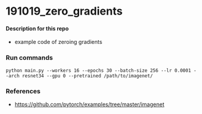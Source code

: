 # 191019_zero_gradients
#### Description for this repo
*	example code of zeroing gradients

### Run commands
```
python main.py --workers 16 --epochs 30 --batch-size 256 --lr 0.0001 --arch resnet34 --gpu 0 --pretrained /path/to/imagenet/
```

### References
*   https://github.com/pytorch/examples/tree/master/imagenet